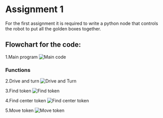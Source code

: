 # Assignment 1
For the first assignment it is required to write a python node that controls the robot to put all the golden boxes together.

## Flowchart for the code:
1.Main program
![Main code](https://github.com/IrisLaanearu/Project/assets/145934148/46febfeb-dc51-43b3-9dd9-7ff3cd4010fc)

### Functions
2.Drive and turn
![Drive and Turn](https://github.com/IrisLaanearu/Project/assets/145934148/825e101a-c4d2-47df-bd40-4a5d199912d9)

3.Find token
![Find token](https://github.com/IrisLaanearu/Project/assets/145934148/fbb8632e-7bb7-48fe-a177-5d41a1065250)

4.Find center token
![Find center token](https://github.com/IrisLaanearu/Project/assets/145934148/a2ed04a9-09f9-476a-b0f8-89d6435bb0e8)

5.Move token
![Move token](https://github.com/IrisLaanearu/Project/assets/145934148/5ced616d-d684-4e95-9af7-51f84b9a7ead)


